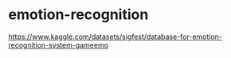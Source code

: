 # emotion-recognition
https://www.kaggle.com/datasets/sigfest/database-for-emotion-recognition-system-gameemo
